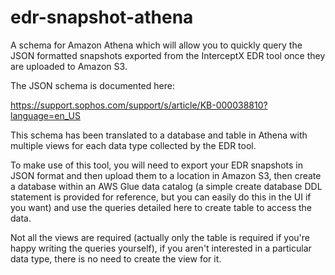 # edr-snapshot-athena

A schema for Amazon Athena which will allow you to quickly query the JSON formatted snapshots exported from the InterceptX EDR tool once they are uploaded to Amazon S3.

The JSON schema is documented here:

https://support.sophos.com/support/s/article/KB-000038810?language=en_US

This schema has been translated to a database and table in Athena with multiple views for each data type collected by the EDR tool.

To make use of this tool, you will need to export your EDR snapshots in JSON format and then upload them to a location in Amazon S3, then create a database within an AWS Glue data catalog (a simple create database DDL statement is provided for reference, but you can easily do this in the UI if you want) and use the queries detailed here to create table to access the data.  

Not all the views are required (actually only the table is required if you're happy writing the queries yourself), if you aren't interested in a particular data type, there is no need to create the view for it.
